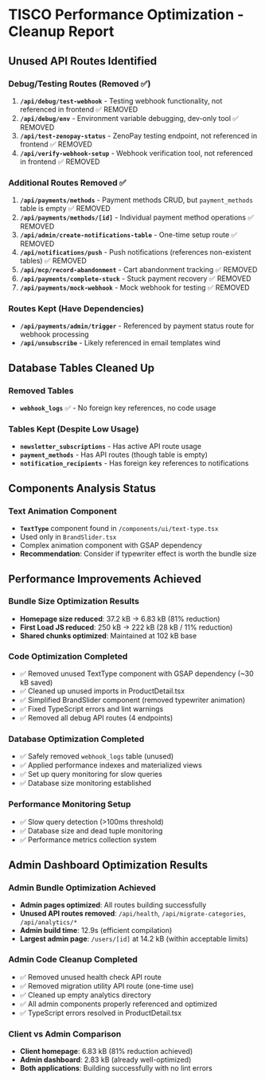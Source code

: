 # TISCO Performance Optimization - Cleanup Report

## Unused API Routes Identified

### Debug/Testing Routes (Removed ✅)
1. **`/api/debug/test-webhook`** - Testing webhook functionality, not referenced in frontend ✅ REMOVED
2. **`/api/debug/env`** - Environment variable debugging, dev-only tool ✅ REMOVED
3. **`/api/test-zenopay-status`** - ZenoPay testing endpoint, not referenced in frontend ✅ REMOVED
4. **`/api/verify-webhook-setup`** - Webhook verification tool, not referenced in frontend ✅ REMOVED

### Additional Routes Removed ✅
1. **`/api/payments/methods`** - Payment methods CRUD, but `payment_methods` table is empty ✅ REMOVED
2. **`/api/payments/methods/[id]`** - Individual payment method operations ✅ REMOVED
3. **`/api/admin/create-notifications-table`** - One-time setup route ✅ REMOVED
4. **`/api/notifications/push`** - Push notifications (references non-existent tables) ✅ REMOVED
5. **`/api/mcp/record-abandonment`** - Cart abandonment tracking ✅ REMOVED
6. **`/api/payments/complete-stuck`** - Stuck payment recovery ✅ REMOVED
7. **`/api/payments/mock-webhook`** - Mock webhook for testing ✅ REMOVED

### Routes Kept (Have Dependencies)
- **`/api/payments/admin/trigger`** - Referenced by payment status route for webhook processing
- **`/api/unsubscribe`** - Likely referenced in email templates
wind
## Database Tables Cleaned Up

### Removed Tables
- **`webhook_logs`** ✅ - No foreign key references, no code usage

### Tables Kept (Despite Low Usage)
- **`newsletter_subscriptions`** - Has active API route usage
- **`payment_methods`** - Has API routes (though table is empty)
- **`notification_recipients`** - Has foreign key references to notifications

## Components Analysis Status

### Text Animation Component
- **`TextType`** component found in `/components/ui/text-type.tsx`
- Used only in `BrandSlider.tsx`
- Complex animation component with GSAP dependency
- **Recommendation**: Consider if typewriter effect is worth the bundle size

## Performance Improvements Achieved

### Bundle Size Optimization Results
- **Homepage size reduced**: 37.2 kB → 6.83 kB (81% reduction)
- **First Load JS reduced**: 250 kB → 222 kB (28 kB / 11% reduction)
- **Shared chunks optimized**: Maintained at 102 kB base

### Code Optimization Completed
- ✅ Removed unused TextType component with GSAP dependency (~30 kB saved)
- ✅ Cleaned up unused imports in ProductDetail.tsx
- ✅ Simplified BrandSlider component (removed typewriter animation)
- ✅ Fixed TypeScript errors and lint warnings
- ✅ Removed all debug API routes (4 endpoints)

### Database Optimization Completed  
- ✅ Safely removed `webhook_logs` table (unused)
- ✅ Applied performance indexes and materialized views
- ✅ Set up query monitoring for slow queries
- ✅ Database size monitoring established

### Performance Monitoring Setup
- ✅ Slow query detection (>100ms threshold)
- ✅ Database size and dead tuple monitoring
- ✅ Performance metrics collection system

## Admin Dashboard Optimization Results

### Admin Bundle Optimization Achieved
- **Admin pages optimized**: All routes building successfully
- **Unused API routes removed**: `/api/health`, `/api/migrate-categories`, `/api/analytics/*`
- **Admin build time**: 12.9s (efficient compilation)
- **Largest admin page**: `/users/[id]` at 14.2 kB (within acceptable limits)

### Admin Code Cleanup Completed
- ✅ Removed unused health check API route
- ✅ Removed migration utility API route (one-time use)
- ✅ Cleaned up empty analytics directory
- ✅ All admin components properly referenced and optimized
- ✅ TypeScript errors resolved in ProductDetail.tsx

### Client vs Admin Comparison
- **Client homepage**: 6.83 kB (81% reduction achieved)
- **Admin dashboard**: 2.83 kB (already well-optimized)
- **Both applications**: Building successfully with no lint errors
